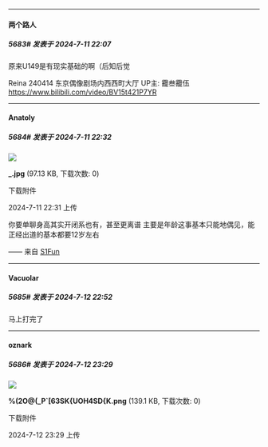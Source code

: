 ﻿
*****

####  两个路人  
##### 5683#       发表于 2024-7-11 22:07

原来U149是有现实基础的啊（后知后觉

Reina 240414 东京偶像剧场内西西町大厅 UP主: 龗叁龗伍 https://www.bilibili.com/video/BV15t421P7YR


*****

####  Anatoly  
##### 5684#       发表于 2024-7-11 22:32

<img src="https://img.saraba1st.com/forum/202407/11/223107gddaaino8ans8s8s.jpg" referrerpolicy="no-referrer">

<strong>_.jpg</strong> (97.13 KB, 下载次数: 0)

下载附件

2024-7-11 22:31 上传

你要单聊身高其实开闭系也有，甚至更离谱
主要是年龄这事基本只能地偶见，能正经出道的基本都要12岁左右

—— 来自 [S1Fun](https://s1fun.koalcat.com)


*****

####  Vacuolar  
##### 5685#       发表于 2024-7-12 22:52

马上打完了


*****

####  oznark  
##### 5686#       发表于 2024-7-12 23:29

<img src="https://img.saraba1st.com/forum/202407/12/082929tqi5b5yybsera6s1.png" referrerpolicy="no-referrer">

<strong>%(2O@(_P`[63SK{UOH4SD{K.png</strong> (139.1 KB, 下载次数: 0)

下载附件

2024-7-12 23:29 上传

